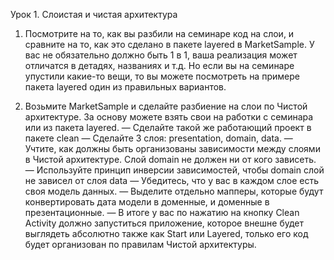 Урок 1. Слоистая и чистая архитектура
1. Посмотрите на то, как вы разбили на семинаре код на слои, и сравните на то, как это сделано в пакете layered в MarketSample. У вас не обязательно должно быть 1 в 1, ваша реализация может отличатся в детадях, названиях и т.д. Но если вы на семинаре упустили какие-то вещи, то вы можете посмотреть на примере пакета layered один из правильных вариантов.

2. Возьмите MarketSample и сделайте разбиение на слои по Чистой архитектуре. За основу можете взять свои на работки с семинара или из пакета layered.
— Сделайте такой же работающий проект в пакете clean
— Сделайте 3 слоя: presentation, domain, data.
— Учтите, как должны быть организованы зависимости между слоями в Чистой архитектуре. Слой domain не должен ни от кого зависеть.
— Используйте принцип инверсии зависимостей, чтобы domain слой не зависел от слоя data
— Убедитесь, что у вас в каждом слое есть своя модель данных.
— Выделите отдельно мапперы, которые будут конвертировать дата модели в доменные, и доменные в презентационные.
— В итоге у вас по нажатию на кнопку Clean Activity должно запуститься приложение, которое внешне будет выглядеть абсолютно также как Start или Layered, только его код будет организован по правилам Чистой архитектуры.
